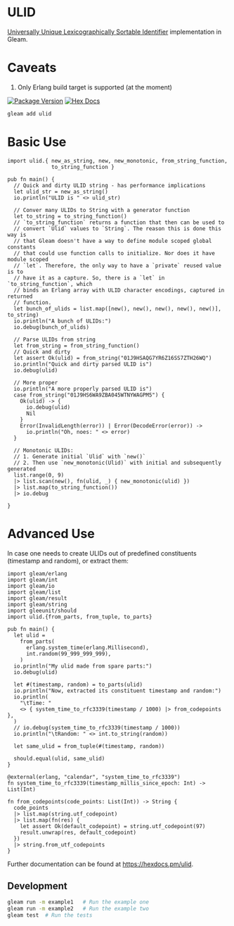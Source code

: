 # ULID
[Universally Unique Lexicographically Sortable Identifier](https://github.com/ulid/spec) implementation in
Gleam.

# Caveats
1. Only Erlang build target is supported (at the moment)

[![Package Version](https://img.shields.io/hexpm/v/ulid)](https://hex.pm/packages/ulid)
[![Hex Docs](https://img.shields.io/badge/hex-docs-ffaff3)](https://hexdocs.pm/ulid/)

```sh
gleam add ulid
```

# Basic Use

```gleam
import ulid.{ new_as_string, new, new_monotonic, from_string_function,
              to_string_function }

pub fn main() {
  // Quick and dirty ULID string - has performance implications
  let ulid_str = new_as_string()
  io.println("ULID is " <> ulid_str)

  // Conver many ULIDs to String with a generator function
  let to_string = to_string_function()
  // `to_string_function` returns a function that then can be used to
  // convert `Ulid` values to `String`. The reason this is done this way is
  // that Gleam doesn't have a way to define module scoped global constants
  // that could use function calls to initialize. Nor does it have module scoped
  // `let`. Therefore, the only way to have a `private` reused value is to
  // have it as a capture. So, there is a `let` in `to_string_function`, which
  // binds an Erlang array with ULID character encodings, captured in returned
  // function.
  let bunch_of_ulids = list.map([new(), new(), new(), new(), new()], to_string)
  io.println("A bunch of ULIDs:")
  io.debug(bunch_of_ulids)

  // Parse ULIDs from string
  let from_string = from_string_function()
  // Quick and dirty
  let assert Ok(ulid) = from_string("01J9HSAQG7YR6Z16SS7ZTH26WQ")
  io.println("Quick and dirty parsed ULID is")
  io.debug(ulid)

  // More proper
  io.println("A more properly parsed ULID is")
  case from_string("01J9HS6WA9ZBA045WTNYWAGPM5") {
    Ok(ulid) -> {
      io.debug(ulid)
      Nil
    }
    Error(InvalidLength(error)) | Error(DecodeError(error)) ->
      io.println("Oh, noes: " <> error)
  }

  // Monotonic ULIDs:
  // 1. Generate initial `Ulid` with `new()`
  // 2. Then use `new_monotonic(Ulid)` with initial and subsequently generated
  list.range(0, 9)
  |> list.scan(new(), fn(ulid, _) { new_monotonic(ulid) })
  |> list.map(to_string_function())
  |> io.debug

}
```
# Advanced Use
In case one needs to create ULIDs out of predefined constituents
(timestamp and random), or extract them:

```gleam
import gleam/erlang
import gleam/int
import gleam/io
import gleam/list
import gleam/result
import gleam/string
import gleeunit/should
import ulid.{from_parts, from_tuple, to_parts}

pub fn main() {
  let ulid =
    from_parts(
      erlang.system_time(erlang.Millisecond),
      int.random(99_999_999_999),
    )
  io.println("My ulid made from spare parts:")
  io.debug(ulid)

  let #(timestamp, random) = to_parts(ulid)
  io.println("Now, extracted its constituent timestamp and random:")
  io.println(
    "\tTime: "
    <> { system_time_to_rfc3339(timestamp / 1000) |> from_codepoints },
  )
  // io.debug(system_time_to_rfc3339(timestamp / 1000))
  io.println("\tRandom: " <> int.to_string(random))

  let same_ulid = from_tuple(#(timestamp, random))

  should.equal(ulid, same_ulid)
}

@external(erlang, "calendar", "system_time_to_rfc3339")
fn system_time_to_rfc3339(timestamp_millis_since_epoch: Int) -> List(Int)

fn from_codepoints(code_points: List(Int)) -> String {
  code_points
  |> list.map(string.utf_codepoint)
  |> list.map(fn(res) {
    let assert Ok(default_codepoint) = string.utf_codepoint(97)
    result.unwrap(res, default_codepoint)
  })
  |> string.from_utf_codepoints
}
```

Further documentation can be found at <https://hexdocs.pm/ulid>.

## Development

```sh
gleam run -m example1   # Run the example one
gleam run -m example2   # Run the example two
gleam test  # Run the tests
```
